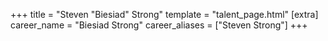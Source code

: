 +++
title = "Steven \"Biesiad\" Strong"
template = "talent_page.html"
[extra]
career_name = "Biesiad Strong"
career_aliases = ["Steven Strong"]
+++
